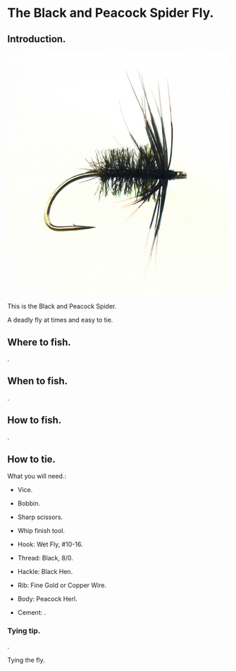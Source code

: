 # The Black and Peacock Spider Fly.

## Introduction.

![main](main.jpg)

This is the Black and Peacock Spider.

A deadly fly at times and easy to tie.

## Where to fish.

.

## When to fish.

.

## How to fish.

.

## How to tie.

What you will need.\:

- Vice.

- Bobbin.

- Sharp scissors.

- Whip finish tool.

- Hook: Wet Fly, #10-16.

- Thread: Black, 8/0.

- Hackle: Black Hen.

- Rib: Fine Gold or Copper Wire.

- Body: Peacock Herl.

- Cement: .

### Tying tip.
.

Tying the fly.
